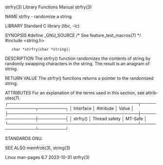 strfry(3)                  Library Functions Manual                  strfry(3)

NAME
       strfry - randomize a string

LIBRARY
       Standard C library (libc, -lc)

SYNOPSIS
       #define _GNU_SOURCE         /* See feature_test_macros(7) */
       #include <string.h>

       char *strfry(char *string);

DESCRIPTION
       The  strfry()  function  randomizes  the contents of string by randomly
       swapping characters in the string.  The result is an anagram of string.

RETURN VALUE
       The strfry() functions returns a pointer to the randomized string.

ATTRIBUTES
       For an explanation of the terms  used  in  this  section,  see  attrib‐
       utes(7).
       ┌───────────────────────────────────────────┬───────────────┬─────────┐
       │ Interface                                 │ Attribute     │ Value   │
       ├───────────────────────────────────────────┼───────────────┼─────────┤
       │ strfry()                                  │ Thread safety │ MT-Safe │
       └───────────────────────────────────────────┴───────────────┴─────────┘

STANDARDS
       GNU.

SEE ALSO
       memfrob(3), string(3)

Linux man-pages 6.7               2023-10-31                         strfry(3)
